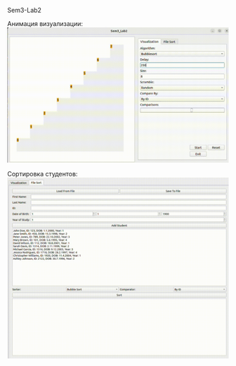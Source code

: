 Sem3-Lab2

Анимация визуализации: 
![til](images/BubbleSortAnimation.gif)

Сортировка студентов:
![til](images/SortingStudents.gif)
